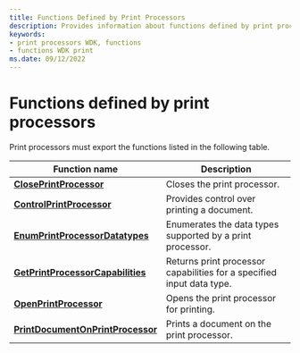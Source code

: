 ```yaml
---
title: Functions Defined by Print Processors
description: Provides information about functions defined by print processors.
keywords:
- print processors WDK, functions
- functions WDK print
ms.date: 09/12/2022
---
```


# Functions defined by print processors

Print processors must export the functions listed in the following table.

| Function name | Description |
|--|--|
| [**ClosePrintProcessor**](/windows-hardware/drivers/ddi/winsplp/nf-winsplp-closeprintprocessor) | Closes the print processor. |
| [**ControlPrintProcessor**](/windows-hardware/drivers/ddi/winsplp/nf-winsplp-controlprintprocessor) | Provides control over printing a document. |
| [**EnumPrintProcessorDatatypes**](/windows-hardware/drivers/ddi/winspool/nf-winspool-enumprintprocessordatatypesa) | Enumerates the data types supported by a print processor. |
| [**GetPrintProcessorCapabilities**](/windows-hardware/drivers/ddi/winsplp/nf-winsplp-getprintprocessorcapabilities) | Returns print processor capabilities for a specified input data type. |
| [**OpenPrintProcessor**](/windows-hardware/drivers/ddi/winsplp/nf-winsplp-openprintprocessor) | Opens the print processor for printing. |
| [**PrintDocumentOnPrintProcessor**](/windows-hardware/drivers/ddi/winsplp/nf-winsplp-printdocumentonprintprocessor) | Prints a document on the print processor. |
